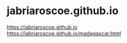 # jabriaroscoe.github.io
 https://jabriaroscoe.github.io 
https://jabriaroscoe.github.io/madagascar.html
